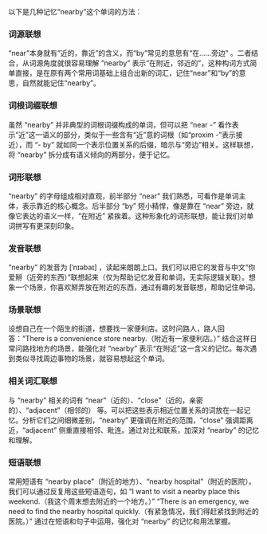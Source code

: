 以下是几种记忆“nearby”这个单词的方法：

### 词源联想
“near”本身就有“近的，靠近”的含义，而“by”常见的意思有“在……旁边” 。二者结合，从词源角度就很容易理解 “nearby” 表示“在附近，邻近的”，这种构词方式简单直接，是在原有两个常用词基础上组合出新的词汇，记住“near”和“by”的意思，自然就能记住“nearby”。

### 词根词缀联想
虽然 “nearby” 并非典型的词根词缀构成的单词，但可以把 “near -” 看作表示“近”这一语义的部分，类似于一些含有“近”意的词根（如“proxim -”表示接近），而 “- by” 就如同一个表示位置关系的后缀，暗示与“旁边”相关。这样联想，将 “nearby” 拆分成有语义倾向的两部分，便于记忆。

### 词形联想
“nearby” 的字母组成相对直观，前半部分 “near” 我们熟悉，可看作是单词主体，表示靠近的核心概念。后半部分 “by” 短小精悍，像是靠在 “near” 旁边，就像它表达的语义一样，“在附近” 紧挨着。这种形象化的词形联想，能让我们对单词拼写有更深刻印象。

### 发音联想
“nearby” 的发音为 [ˈnɪəbaɪ] ，读起来朗朗上口。我们可以把它的发音与中文“你爱掰（近旁的东西）”联想起来（仅为帮助记忆发音和单词，无实际逻辑关联）。想象一个场景，你喜欢掰弄放在附近的东西，通过有趣的发音联想，帮助记住单词。

### 场景联想
设想自己在一个陌生的街道，想要找一家便利店。这时问路人，路人回答：“There is a convenience store nearby.（附近有一家便利店。）” 结合这样日常问路找地方的场景，能强化对 “nearby” 表示“在附近”这一含义的记忆。每次遇到类似寻找周边事物的场景，就容易想起这个单词。

### 相关词汇联想
与 “nearby” 相关的词有 “near”（近的）、“close”（近的，亲密的）、“adjacent”（相邻的） 等。可以把这些表示相近位置关系的词放在一起记忆。分析它们之间细微差别，“nearby” 更强调在附近的范围，“close” 强调距离近，“adjacent” 侧重直接相邻、毗连。通过对比和联系，加深对 “nearby” 的记忆和理解。

### 短语联想
常用短语有 “nearby place”（附近的地方）、“nearby hospital”（附近的医院）。我们可以通过反复用这些短语造句，如 “I want to visit a nearby place this weekend.（我这个周末想去附近的一个地方。）” “There is an emergency, we need to find the nearby hospital quickly.（有紧急情况，我们得赶紧找到附近的医院。）” 通过在短语和句子中运用，强化对 “nearby” 的记忆和用法掌握。 